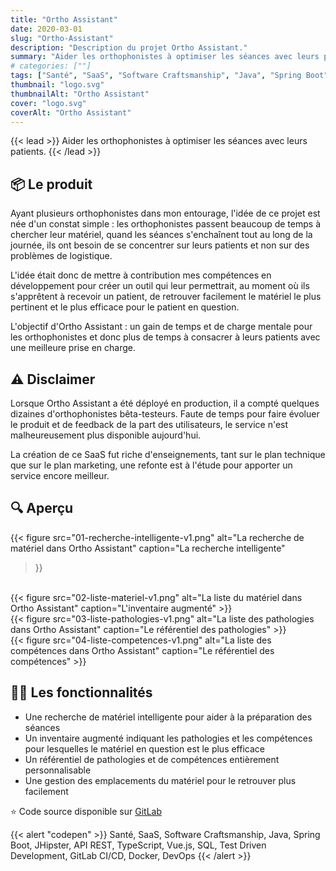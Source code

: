 ```yaml
---
title: "Ortho Assistant"
date: 2020-03-01
slug: "Ortho-Assistant"
description: "Description du projet Ortho Assistant."
summary: "Aider les orthophonistes à optimiser les séances avec leurs patients."
# categories: [""]
tags: ["Santé", "SaaS", "Software Craftsmanship", "Java", "Spring Boot", "JHipster", "API REST", "TypeScript", "Vue.js", "SQL", "Test Driven Development", "GitLab CI/CD", "Docker", "DevOps"]
thumbnail: "logo.svg"
thumbnailAlt: "Ortho Assistant"
cover: "logo.svg"
coverAlt: "Ortho Assistant"
---
```


{{< lead >}}
Aider les orthophonistes à optimiser les séances avec leurs patients.
{{< /lead >}}

## :package: Le produit

Ayant plusieurs orthophonistes dans mon entourage, l'idée de ce projet est née d'un constat simple : 
les orthophonistes passent beaucoup de temps à chercher leur matériel, quand les séances s'enchaînent tout au long
de la journée, ils ont besoin de se concentrer sur leurs patients et non sur des problèmes de logistique.

L'idée était donc de mettre à contribution mes compétences en développement pour créer un outil qui leur permettrait,
au moment où ils s'apprêtent à recevoir un patient, de retrouver facilement le matériel le plus pertinent et
le plus efficace pour le patient en question.

L'objectif d'Ortho Assistant : un gain de temps et de charge mentale pour les orthophonistes et donc plus de temps
à consacrer à leurs patients avec une meilleure prise en charge.

## :warning: Disclaimer

Lorsque Ortho Assistant a été déployé en production, il a compté quelques dizaines d'orthophonistes bêta-testeurs.
Faute de temps pour faire évoluer le produit et de feedback de la part des utilisateurs, le service n'est
malheureusement plus disponible aujourd'hui.

La création de ce SaaS fut riche d'enseignements, tant sur le plan technique que sur le plan marketing,
une refonte est à l'étude pour apporter un service encore meilleur.

## :mag: Aperçu

{{< figure
src="01-recherche-intelligente-v1.png"
alt="La recherche de matériel dans Ortho Assistant"
caption="La recherche intelligente"
>}}
<br>
{{< figure
src="02-liste-materiel-v1.png"
alt="La liste du matériel dans Ortho Assistant"
caption="L'inventaire augmenté"
>}}
<br>
{{< figure
src="03-liste-pathologies-v1.png"
alt="La liste des pathologies dans Ortho Assistant"
caption="Le référentiel des pathologies"
>}}
<br>
{{< figure
src="04-liste-competences-v1.png"
alt="La liste des compétences dans Ortho Assistant"
caption="Le référentiel des compétences"
>}}

## :health_worker: Les fonctionnalités

* Une recherche de matériel intelligente pour aider à la préparation des séances
* Un inventaire augmenté indiquant les pathologies et les compétences pour lesquelles le matériel en question est le plus efficace
* Un référentiel de pathologies et de compétences entièrement personnalisable
* Une gestion des emplacements du matériel pour le retrouver plus facilement

:star: Code source disponible sur [GitLab](https://gitlab.com/atondoux/orthoassistant)

{{< alert "codepen" >}}
Santé, SaaS, Software Craftsmanship, Java, Spring Boot, JHipster, API REST, TypeScript, Vue.js, 
SQL, Test Driven Development, GitLab CI/CD, Docker, DevOps
{{< /alert >}}
